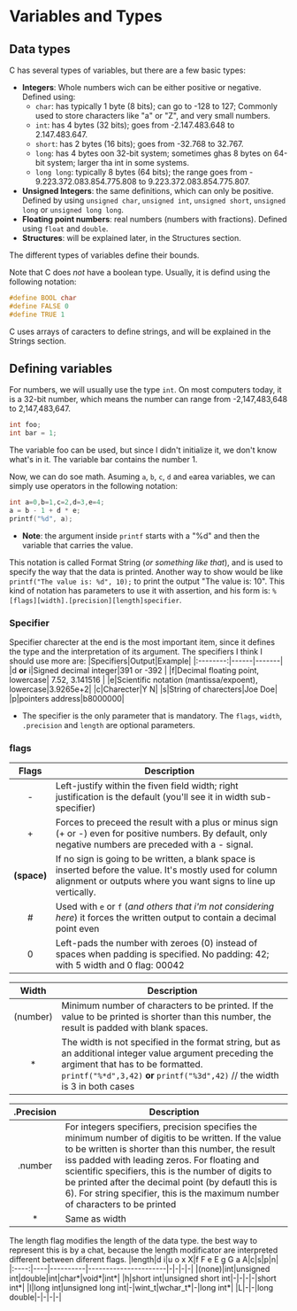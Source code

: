 # Variables and Types

## Data types
C has several types of variables, but there are a few basic types:
* **Integers**: Whole numbers wich can be either positive or negative. Defined using:
  * `char`: has typically 1 byte (8 bits); can go to -128 to 127; Commonly used to store characters like "a" or "Z", and very small numbers.
  * `int`: has 4 bytes (32 bits); goes from -2.147.483.648 to 2.147.483.647.
  * `short`: has 2 bytes (16 bits); goes from -32.768 to 32.767.
  * `long`: has 4 bytes oon 32-bit system; sometimes ghas 8 bytes on 64-bit system; larger tha int in some systems.
  * `long long`: typically 8 bytes (64 bits); the range goes from - 9.223.372.083.854.775.808 to 9.223.372.083.854.775.807.
* **Unsigned Integers**: the same definitions, which can only be positive. Defined by using `unsigned char`, `unsigned int`, `unsigned short`, `unsigned long` or `unsigned long long`.
* **Floating point numbers**: real numbers (numbers with fractions). Defined using `float` and `double`.
* **Structures**: will be explained later, in the Structures section.

The different types of variables define their bounds.

Note that C does _not_ have a boolean type. Usually, it is defind using the following notation:

```c
#define BOOL char
#define FALSE 0
#define TRUE 1
```

C uses arrays of caracters to define strings, and will be explained in the Strings section.

## Defining variables
For numbers, we will usually use the type `int`. On most computers today, it is a 32-bit number,  which means the number can range from -2,147,483,648 to 2,147,483,647.
```c
int foo;
int bar = 1;
```

The variable foo can be used, but since I didn't initialize it, we don't know what's in it. The variable bar contains the number 1. 

Now, we can do soe math. Asuming `a`, `b`, `c`, `d` and `e`area variables, we can simply use operators in the following notation:

```c
int a=0,b=1,c=2,d=3,e=4;
a = b - 1 + d * e;
printf("%d", a);
```

* **Note**: the argument inside `printf` starts with a "%d" and then the variable that carries the value.

This notation is called Format String (_or something like that_), and is used to specify the way that the data is printed.
Another way to show would be like `printf("The value is: %d", 10);` to print the output "The value is: 10".
This kind of notation has parameters to use it with assertion, and his form is: `%[flags][width].[precision][length]specifier`.

### Specifier
Specifier charecter at the end is the most important item, since it defines the type and the interpretation of its argument. The specifiers I think I should use more are:
|Specifiers|Output|Example|
|:--------:|------|-------|
|d **or** i|Signed decimal integer|391 or -392 |
|f|Decimal floating point, lowercase| 7.52, 3.141516 |
|e|Scientific notation (mantissa/expoent), lowercase|3.9265e+2|
|c|Charecter|Y   N|
|s|String of charecters|Joe Doe|
|p|pointers address|b8000000|

* The specifier is the only parameter that is mandatory. The `flags`, `width`, `.precision` and `length` are optional parameters.

### flags
|Flags|Description|
|:---:|-----------|
|-|Left-justify within the fiven field width; right justification is the default (you'll see it in width sub-specifier)|
|+|Forces to preceed the result with a plus or minus sign (+ or -) even for positive numbers. By default, only negative numbers are preceded with a - signal.|
|**(space)**|If no sign is going to be written, a blank space is inserted before the value. It's mostly used for column alignment or outputs where you want signs to line up vertically.|
|#|Used with `e` or `f` (_and others that i'm not considering here_) it forces the written output to contain a decimal point even |
|0|Left-pads the number with zeroes (0) instead of spaces when padding is specified. No padding: 42; with 5 width and 0 flag: 00042|

|Width|Description|
|:---:|-----------|
|(number)|Minimum number of characters to be printed. If the value to be printed is shorter than this number, the result is padded with blank spaces.|
|*|The width is not specified in the format string, but as an additional integer value argument preceding the argiment that has to be formatted. `printf("%*d",3,42)` **or** `printf("%3d",42)` // the width is 3 in both cases|

|.Precision|Description|
|:--------:|-----------|
|.number|For integers specifiers, precision specifies the minimum number of digitis to be written. If the value to be written is shorter than this number, the result iss padded with leading zeros. For floating and scientific specifiers, this is the number of digits  to be printed after the decimal point (by defautl this is 6). For string specifier, this is the maximum number of characters to be printed|  
|*|Same as width|

The length flag modifies the length of the data type. the best  way to represent this is by a chat, because the length modificator are interpreted different between diferent flags.
|length|d  i|u  o  x  X|f  F  e  E  g  G  a  A|c|s|p|n|
|:----:|----|----------|----------------------|-|-|-|-|
|(none)|int|unsigned int|double|int|char*|void*|int*|
|h|short int|unsigned short int|-|-|-|-|short int*|
|l|long int|unsigned long int|-|wint_t|wchar_t*|-|long int*|
|L|-|-|long double|-|-|-|-|
